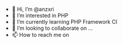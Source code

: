 - 👋 Hi, I’m @anzxri
- 👀 I’m interested in PHP
- 🌱 I’m currently learning PHP Framework CI
- 💞️ I’m looking to collaborate on ...
- 📫 How to reach me on

<!---
anzxri/anzxri is a ✨ special ✨ repository because its `README.md` (this file) appears on your GitHub profile.
You can click the Preview link to take a look at your changes.
--->
